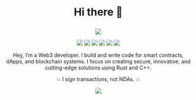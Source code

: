 <h1><p align="center">
Hi there 👋
</p>
</h1>

<!--
**Virus-Axel/Virus-Axel** is a ✨ _special_ ✨ repository because its `README.md` (this file) appears on your GitHub profile.

Here are some ideas to get you started:

- 🔭 I’m currently working on ...
- 🌱 I’m currently learning ...
- 👯 I’m looking to collaborate on ...
- 🤔 I’m looking for help with ...
- 💬 Ask me about ...
- 📫 How to reach me: ...
- 😄 Pronouns: ...
- ⚡ Fun fact: ...
-->
<p align="center">
  <img src="https://github-readme-stats.vercel.app/api?username=Virus-Axel&show_icons=true&theme=transparent" />
</p>

<p align="center"> <img src="https://img.shields.io/badge/-C++-00599C?style=flat-square&logo=c%2B%2B&logoColor=white" /> <img src="https://img.shields.io/badge/-Rust-000000?style=flat-square&logo=rust&logoColor=white" /> <img src="https://img.shields.io/badge/-AI-FF6F00?style=flat-square&logo=tensorflow&logoColor=white" /> <img src="https://img.shields.io/badge/-Solana-9945FF?style=flat-square&logo=solana&logoColor=white" /> <img src="https://img.shields.io/badge/-Security-000000?style=flat-square&logo=protonvpn&logoColor=white" /> <img src="https://img.shields.io/badge/-Gaming-8B008B?style=flat-square&logo=unity&logoColor=white" /> </p>

<p align="center">
Hey, I’m a Web3 developer. I build and write code for smart contracts, dApps, and blockchain systems. I focus on creating secure, innovative, and cutting-edge solutions using Rust and C++. 
</p>

<p align="center">
💥 I sign transactions, not NDAs. 💥
</p>

<p align="center">
<img src="https://komarev.com/ghpvc/?username=Virus-Axel" />
</p>
